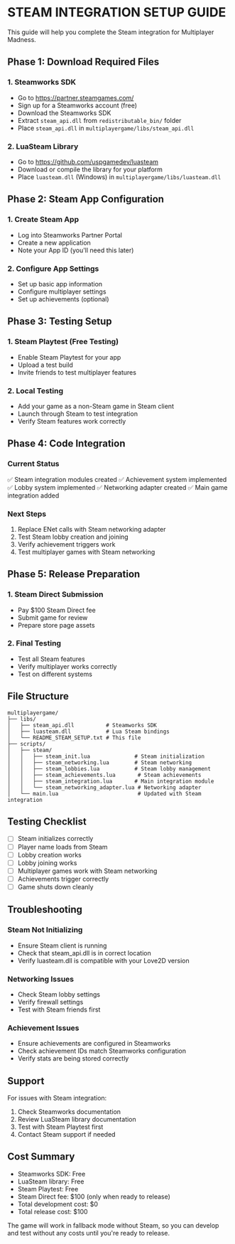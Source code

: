 STEAM INTEGRATION SETUP GUIDE
============================

This guide will help you complete the Steam integration for Multiplayer Madness.

## Phase 1: Download Required Files

### 1. Steamworks SDK
- Go to https://partner.steamgames.com/
- Sign up for a Steamworks account (free)
- Download the Steamworks SDK
- Extract `steam_api.dll` from `redistributable_bin/` folder
- Place `steam_api.dll` in `multiplayergame/libs/steam_api.dll`

### 2. LuaSteam Library
- Go to https://github.com/uspgamedev/luasteam
- Download or compile the library for your platform
- Place `luasteam.dll` (Windows) in `multiplayergame/libs/luasteam.dll`

## Phase 2: Steam App Configuration

### 1. Create Steam App
- Log into Steamworks Partner Portal
- Create a new application
- Note your App ID (you'll need this later)

### 2. Configure App Settings
- Set up basic app information
- Configure multiplayer settings
- Set up achievements (optional)

## Phase 3: Testing Setup

### 1. Steam Playtest (Free Testing)
- Enable Steam Playtest for your app
- Upload a test build
- Invite friends to test multiplayer features

### 2. Local Testing
- Add your game as a non-Steam game in Steam client
- Launch through Steam to test integration
- Verify Steam features work correctly

## Phase 4: Code Integration

### Current Status
✅ Steam integration modules created
✅ Achievement system implemented
✅ Lobby system implemented
✅ Networking adapter created
✅ Main game integration added

### Next Steps
1. Replace ENet calls with Steam networking adapter
2. Test Steam lobby creation and joining
3. Verify achievement triggers work
4. Test multiplayer games with Steam networking

## Phase 5: Release Preparation

### 1. Steam Direct Submission
- Pay $100 Steam Direct fee
- Submit game for review
- Prepare store page assets

### 2. Final Testing
- Test all Steam features
- Verify multiplayer works correctly
- Test on different systems

## File Structure

```
multiplayergame/
├── libs/
│   ├── steam_api.dll          # Steamworks SDK
│   ├── luasteam.dll           # Lua Steam bindings
│   └── README_STEAM_SETUP.txt # This file
├── scripts/
│   ├── steam/
│   │   ├── steam_init.lua              # Steam initialization
│   │   ├── steam_networking.lua        # Steam networking
│   │   ├── steam_lobbies.lua           # Steam lobby management
│   │   ├── steam_achievements.lua       # Steam achievements
│   │   ├── steam_integration.lua       # Main integration module
│   │   └── steam_networking_adapter.lua # Networking adapter
│   └── main.lua                         # Updated with Steam integration
```

## Testing Checklist

- [ ] Steam initializes correctly
- [ ] Player name loads from Steam
- [ ] Lobby creation works
- [ ] Lobby joining works
- [ ] Multiplayer games work with Steam networking
- [ ] Achievements trigger correctly
- [ ] Game shuts down cleanly

## Troubleshooting

### Steam Not Initializing
- Ensure Steam client is running
- Check that steam_api.dll is in correct location
- Verify luasteam.dll is compatible with your Love2D version

### Networking Issues
- Check Steam lobby settings
- Verify firewall settings
- Test with Steam friends first

### Achievement Issues
- Ensure achievements are configured in Steamworks
- Check achievement IDs match Steamworks configuration
- Verify stats are being stored correctly

## Support

For issues with Steam integration:
1. Check Steamworks documentation
2. Review LuaSteam library documentation
3. Test with Steam Playtest first
4. Contact Steam support if needed

## Cost Summary

- Steamworks SDK: Free
- LuaSteam library: Free
- Steam Playtest: Free
- Steam Direct fee: $100 (only when ready to release)
- Total development cost: $0
- Total release cost: $100

The game will work in fallback mode without Steam, so you can develop and test without any costs until you're ready to release.
